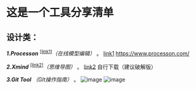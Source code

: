 这是一个工具分享清单
=================

设计类：
-----------------
___1.Processon___ <sup id="a1">[[link1]](#f1)</sup>*（在线模型编辑）*  。
<span id="f1">[link1](#a1)</span> https://www.processon.com/

___2.Xmind___ <sup id="a2">[[link2]](#f2)</sup>*（思维导图）*  。
<span id="f2">[link2](#a2)</span> 自行下载（建议破解版）

___3.Git Tool___ *（GIt操作指南）*  。
![image](https://user-images.githubusercontent.com/45957645/128678984-803006bf-8fe5-4a59-8415-55497edd3268.png)
![image](https://user-images.githubusercontent.com/45957645/128678883-54f06d47-0c5f-438b-9409-22462efd506f.png)






